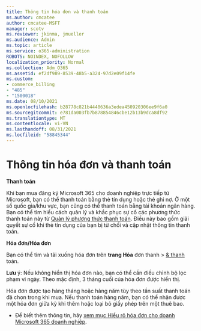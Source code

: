 ```yaml
---
title: Thông tin hóa đơn và thanh toán
ms.author: cmcatee
author: cmcatee-MSFT
manager: scotv
ms.reviewer: jkinma, jmueller
ms.audience: Admin
ms.topic: article
ms.service: o365-administration
ROBOTS: NOINDEX, NOFOLLOW
localization_priority: Normal
ms.collection: Adm_O365
ms.assetid: ef2df989-8539-48b5-a324-97d2e09f14fe
ms.custom:
- commerce_billing
- "485"
- "1500018"
ms.date: 08/10/2021
ms.openlocfilehash: b28778c821b4440636a3edea450920306ee9f6a0
ms.sourcegitcommit: e781da003fb7b878854846cbe12b13b9dca8df92
ms.translationtype: MT
ms.contentlocale: vi-VN
ms.lasthandoff: 08/31/2021
ms.locfileid: "58845344"
---
```

# <a name="invoice-and-payment-information"></a>Thông tin hóa đơn và thanh toán

**Thanh toán**

Khi bạn mua đăng ký Microsoft 365 cho doanh nghiệp trực tiếp từ Microsoft, bạn có thể thanh toán bằng thẻ tín dụng hoặc thẻ ghi nợ.  Ở một số quốc gia/khu vực, bạn cũng có thể thanh toán bằng tài khoản ngân hàng.  Bạn có thể tìm hiểu cách quản lý và khắc phục sự cố các phương thức thanh toán này từ [Quản lý phương thức thanh toán](https://docs.microsoft.com/microsoft-365/commerce/billing-and-payments/manage-payment-methods). Điều này bao gồm giải quyết sự cố khi thẻ tín dụng của bạn bị từ chối và cập nhật thông tin thanh toán.

**Hóa đơn/Hóa đơn**

Bạn có thể tìm và tải xuống hóa đơn trên **trang Hóa** đơn thanh  >  [& thanh](https://go.microsoft.com/fwlink/p/?linkid=848039) toán.  

**Lưu** ý: Nếu không hiển thị hóa đơn nào, bạn có thể cần điều chỉnh bộ lọc phạm vi ngày.  Theo mặc định, 3 tháng cuối của hóa đơn được hiển thị.

Hóa đơn được tạo hàng tháng hoặc hàng năm tùy theo tần suất thanh toán đã chọn trong khi mua.  Nếu thanh toán hàng năm, bạn có thể nhận được một hóa đơn giữa kỳ khi thêm hoặc loại bỏ giấy phép trên một thuê bao.

- Để biết thêm thông tin, hãy [xem mục Hiểu rõ hóa đơn cho doanh Microsoft 365 doanh nghiệp](https://docs.microsoft.com/microsoft-365/commerce/billing-and-payments/understand-your-invoice2).